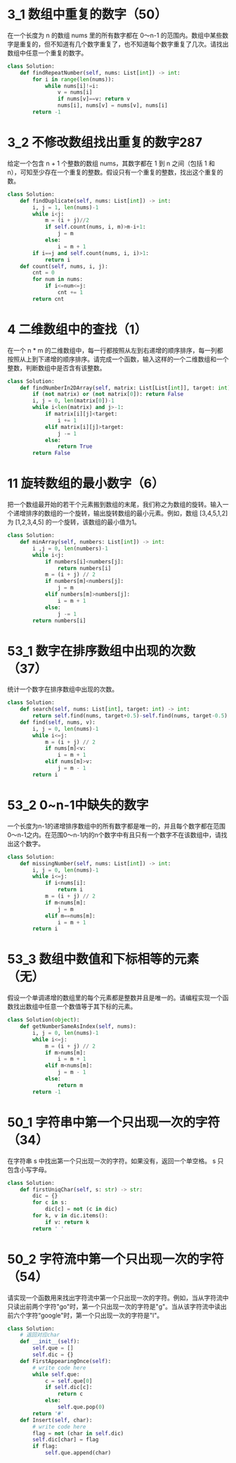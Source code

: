 # 3_1 数组中重复的数字（50）
在一个长度为 n 的数组 nums 里的所有数字都在 0～n-1 的范围内。数组中某些数字是重复的，但不知道有几个数字重复了，也不知道每个数字重复了几次。请找出数组中任意一个重复的数字。
```python
class Solution:
    def findRepeatNumber(self, nums: List[int]) -> int:
        for i in range(len(nums)):
            while nums[i]!=i:
                v = nums[i]
                if nums[v]==v: return v
                nums[i], nums[v] = nums[v], nums[i]
        return -1
```
# 3_2 不修改数组找出重复的数字287
给定一个包含 n + 1 个整数的数组 nums，其数字都在 1 到 n 之间（包括 1 和 n），可知至少存在一个重复的整数。假设只有一个重复的整数，找出这个重复的数。
```python
class Solution:
    def findDuplicate(self, nums: List[int]) -> int:
        i, j = 1, len(nums)-1
        while i<j:
            m = (i + j)//2
            if self.count(nums, i, m)>m-i+1:
                j = m
            else:
                i = m + 1
        if i==j and self.count(nums, i, i)>1:
            return i
    def count(self, nums, i, j):
        cnt = 0
        for num in nums:
            if i<=num<=j:
                cnt += 1
        return cnt
```
# 4 二维数组中的查找（1）
在一个 n * m 的二维数组中，每一行都按照从左到右递增的顺序排序，每一列都按照从上到下递增的顺序排序。请完成一个函数，输入这样的一个二维数组和一个整数，判断数组中是否含有该整数。
```python
class Solution:
    def findNumberIn2DArray(self, matrix: List[List[int]], target: int) -> bool:
        if (not matrix) or (not matrix[0]): return False
        i, j = 0, len(matrix[0])-1
        while i<len(matrix) and j>-1:
            if matrix[i][j]<target:
                i += 1
            elif matrix[i][j]>target:
                j -= 1
            else:
                return True
        return False
```
# 11 旋转数组的最小数字（6）
把一个数组最开始的若干个元素搬到数组的末尾，我们称之为数组的旋转。输入一个递增排序的数组的一个旋转，输出旋转数组的最小元素。例如，数组 [3,4,5,1,2] 为 [1,2,3,4,5] 的一个旋转，该数组的最小值为1。
```python
class Solution:
    def minArray(self, numbers: List[int]) -> int:
        i ,j = 0, len(numbers)-1
        while i<j:
            if numbers[i]<numbers[j]:
                return numbers[i]
            m = (i + j) // 2
            if numbers[m]<numbers[j]:
                j = m
            elif numbers[m]>numbers[j]:
                i = m + 1
            else:
                j -= 1
        return numbers[i]
```
# 53_1 数字在排序数组中出现的次数（37）
统计一个数字在排序数组中出现的次数。
```python
class Solution:
    def search(self, nums: List[int], target: int) -> int:
        return self.find(nums, target+0.5)-self.find(nums, target-0.5)
    def find(self, nums, v):
        i, j = 0, len(nums)-1
        while i<=j:
            m = (i + j) // 2
            if nums[m]<v:
                i = m + 1
            elif nums[m]>v:
                j = m - 1
        return i
```
# 53_2 0~n-1中缺失的数字
一个长度为n-1的递增排序数组中的所有数字都是唯一的，并且每个数字都在范围0～n-1之内。在范围0～n-1内的n个数字中有且只有一个数字不在该数组中，请找出这个数字。
```python
class Solution:
    def missingNumber(self, nums: List[int]) -> int:
        i, j = 0, len(nums)-1
        while i<=j:
            if i<nums[i]:
                return i
            m = (i + j) // 2
            if m<nums[m]:
                j = m
            elif m==nums[m]:
                i = m + 1
        return i
```
# 53_3 数组中数值和下标相等的元素（无）
假设一个单调递增的数组里的每个元素都是整数并且是唯一的。请编程实现一个函数找出数组中任意一个数值等于其下标的元素。
```python
class Solution(object):
    def getNumberSameAsIndex(self, nums):
        i, j = 0, len(nums)-1
        while i<=j:
            m = (i + j) // 2
            if m>nums[m]:
                i = m + 1
            elif m<nums[m]:
                j = m - 1
            else:
                return m
        return -1
```
# 50_1 字符串中第一个只出现一次的字符（34）
在字符串 s 中找出第一个只出现一次的字符。如果没有，返回一个单空格。 s 只包含小写字母。
```python
class Solution:
    def firstUniqChar(self, s: str) -> str:
        dic = {}
        for c in s:
            dic[c] = not (c in dic)
        for k, v in dic.items():
            if v: return k
        return ' '
```
# 50_2 字符流中第一个只出现一次的字符（54）
请实现一个函数用来找出字符流中第一个只出现一次的字符。例如，当从字符流中只读出前两个字符"go"时，第一个只出现一次的字符是"g"。当从该字符流中读出前六个字符“google"时，第一个只出现一次的字符是"l"。
```python
class Solution:
    # 返回对应char
    def __init__(self):
        self.que = []
        self.dic = {}
    def FirstAppearingOnce(self):
        # write code here
        while self.que:
            c = self.que[0]
            if self.dic[c]:
                return c
            else:
                self.que.pop(0)
        return '#'
    def Insert(self, char):
        # write code here
        flag = not (char in self.dic)
        self.dic[char] = flag
        if flag:
            self.que.append(char)
```
